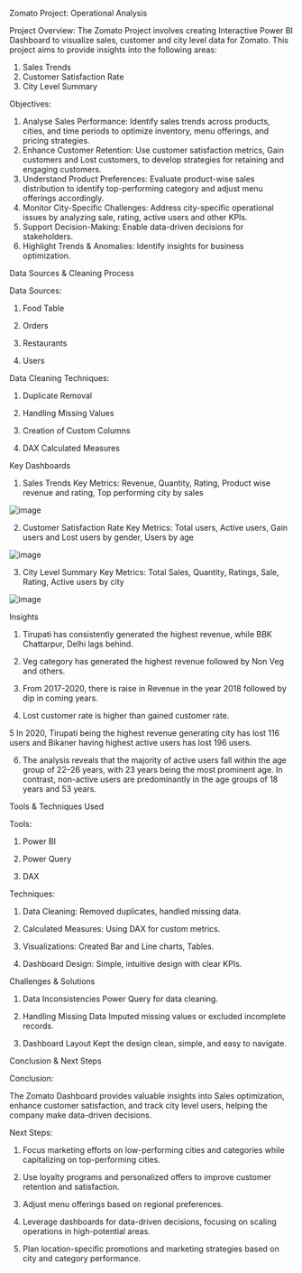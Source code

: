 Zomato Project: Operational Analysis

Project Overview:
The Zomato Project involves creating Interactive Power BI Dashboard to visualize sales, customer and city level data for Zomato. This project aims to provide insights into the following areas:
1.	Sales Trends
2.	Customer Satisfaction Rate
3.	City Level Summary 


Objectives:
1.	Analyse Sales Performance: Identify sales trends across products, cities, and time periods to optimize inventory, menu offerings, and pricing strategies.
2.	Enhance Customer Retention: Use customer satisfaction metrics, Gain customers and Lost customers, to develop strategies for retaining and engaging customers.
3.	Understand Product Preferences: Evaluate product-wise sales distribution to identify top-performing category and adjust menu offerings accordingly.
4.	Monitor City-Specific Challenges: Address city-specific operational issues by analyzing sale, rating, active users and other KPIs.
5.	Support Decision-Making: Enable data-driven decisions for stakeholders.
6.	Highlight Trends & Anomalies: Identify insights for business optimization.


Data Sources & Cleaning Process

Data Sources:

1.	Food Table

2.	Orders

3.	Restaurants

4.	Users


Data Cleaning Techniques:

1.	Duplicate Removal

2.	Handling Missing Values

3.	Creation of Custom Columns 

4.	DAX Calculated Measures


Key Dashboards

1.	Sales Trends 
Key Metrics: Revenue, Quantity, Rating, Product wise revenue and rating, Top performing city by sales

 ![image](https://github.com/user-attachments/assets/3db53c4e-c7a9-429e-a486-1610660ffb3b)


2.	Customer Satisfaction Rate
Key Metrics: Total users, Active users, Gain users and Lost users by gender, Users by age

 ![image](https://github.com/user-attachments/assets/83327788-cd37-4895-9068-8b5d14ca4c6f)


3.	City Level Summary 
Key Metrics:  Total Sales, Quantity, Ratings, Sale, Rating, Active users by city

![image](https://github.com/user-attachments/assets/dedcb739-7943-43de-90af-ae76fc8b8559)

    
Insights

1.	Tirupati has consistently generated the highest revenue, while BBK Chattarpur, Delhi lags behind.

2.	Veg category has generated the highest revenue followed by Non Veg and others.

3.	From 2017-2020, there is raise in Revenue in the year 2018 followed by dip in coming years.

4.	Lost customer rate is higher than gained customer rate.

5	In 2020, Tirupati being the highest revenue generating city has lost 116 users and Bikaner having highest active users has lost 196 users.

6. The analysis reveals that the majority of active users fall within the age group of 22–26 years, with 23 years being the most prominent age. In contrast, non-active users are predominantly in the age groups of 18 years and 53 years.


Tools & Techniques Used

Tools:

1.	Power BI

2.	Power Query

3.	DAX


Techniques:

1.	Data Cleaning: Removed duplicates, handled missing data.

2.	Calculated Measures: Using DAX for custom metrics.

3.	Visualizations: Created Bar and Line charts, Tables.

4.	Dashboard Design: Simple, intuitive design with clear KPIs.


Challenges & Solutions


1. Data Inconsistencies	Power Query for data cleaning.

2. Handling Missing Data	Imputed missing values or excluded incomplete records.

3. Dashboard Layout	Kept the design clean, simple, and easy to navigate.

	
Conclusion & Next Steps

Conclusion: 

The Zomato Dashboard provides valuable insights into Sales optimization, enhance customer satisfaction, and track city level users, helping the company make data-driven decisions.


Next Steps:

1.	Focus marketing efforts on low-performing cities and categories while capitalizing on top-performing cities.

2.	Use loyalty programs and personalized offers to improve customer retention and satisfaction.

3.	Adjust menu offerings based on regional preferences.

4.	Leverage dashboards for data-driven decisions, focusing on scaling operations in high-potential areas.

5.	Plan location-specific promotions and marketing strategies based on city and category performance.
